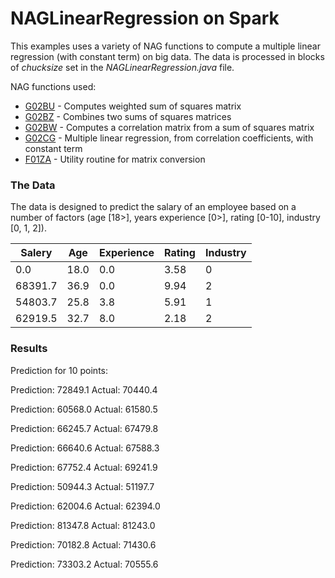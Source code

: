 # NAGLinearRegression on Spark

This examples uses a variety of NAG functions to compute a multiple linear regression (with constant term) on big data. The data is processed in blocks of *chucksize* set in the *NAGLinearRegression.java* file.

NAG functions used:
- [G02BU]  - Computes weighted sum of squares matrix
- [G02BZ]  - Combines two sums of squares matrices
- [G02BW]  - Computes a correlation matrix from a sum of squares matrix
- [G02CG]  - Multiple linear regression, from correlation coefficients, with constant term
- [F01ZA]  - Utility routine for matrix conversion

### The Data

The data is designed to predict the salary of an employee based on a number of factors (age [18>], years experience [0>], rating [0-10], industry [0, 1, 2]).

| Salery  | Age  | Experience  | Rating  | Industry  |
|---|---|---|---|---|
|0.0|18.0|0.0|3.58|0|
|68391.7|36.9|0.0 |9.94|2|
|54803.7|25.8|3.8 |5.91|1|
|62919.5|32.7|8.0 |2.18|2|

### Results
Prediction for 10 points:

Prediction: 72849.1 Actual: 70440.4

Prediction: 60568.0 Actual: 61580.5

Prediction: 66245.7 Actual: 67479.8

Prediction: 66640.6 Actual: 67588.3

Prediction: 67752.4 Actual: 69241.9

Prediction: 50944.3 Actual: 51197.7

Prediction: 62004.6 Actual: 62394.0

Prediction: 81347.8 Actual: 81243.0

Prediction: 70182.8 Actual: 71430.6

Prediction: 73303.2 Actual: 70555.6


[G02BU]: http://www.nag.com/numeric/fl/nagdoc_fl24/html/G02/g02buf.html
[G02BZ]: http://www.nag.com/numeric/fl/nagdoc_fl24/html/G02/g02bzf.html
[G02BW]: http://www.nag.com/numeric/fl/nagdoc_fl24/html/G02/g02bwf.html
[G02CG]: http://www.nag.com/numeric/fl/nagdoc_fl24/html/G02/g02cgf.html
[F01ZA]: http://www.nag.com/numeric/fl/nagdoc_fl24/html/F01/f01zaf.html


